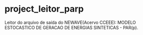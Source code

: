# project_leitor_parp
Leitor do arquivo de saída do NEWAVE(Acervo CCEEE): MODELO ESTOCASTICO DE GERACAO DE ENERGIAS SINTETICAS - PAR(p).
